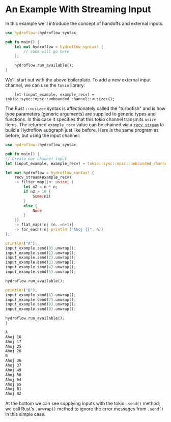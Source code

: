 # An Example With Streaming Input

In this example we'll introduce the concept of handoffs and external inputs.

```rust
use hydroflow::hydroflow_syntax;

pub fn main() {
    let mut hydroflow = hydroflow_syntax! {
        // code will go here
    };

    hydroflow.run_available();
}
```

We'll start out with the above boilerplate. To add a new external input
channel, we can use the `tokio` library:
```rust, ignore
    let (input_example, example_recv) = tokio::sync::mpsc::unbounded_channel::<usize>();
```

The Rust `::<usize>` syntax is affectionately
called the "turbofish" and is how type parameters (generic arguments) are
supplied to generic types and functions. In this case it specifies that this tokio channel
transmits `usize` items.
The returned `example_recv` value can be chained via a [`recv_stream`](./surface_ops#example_recv) 
to build a Hydroflow subgraph just like before. Here is the same program as before, but using the
input channel:
```rust
use hydroflow::hydroflow_syntax;

pub fn main() {
// Create our channel input
let (input_example, example_recv) = tokio::sync::mpsc::unbounded_channel::<usize>();

let mut hydroflow = hydroflow_syntax! {
    recv_stream(example_recv)
    -> filter_map(|n: usize| {
        let n2 = n * n;
        if n2 > 10 {
            Some(n2)
        }
        else {
            None
        }
    })
    -> flat_map(|n| (n..=n+1))
    -> for_each(|n| println!("Ahoj {}", n))
};

println!("A");
input_example.send(0).unwrap();
input_example.send(1).unwrap();
input_example.send(2).unwrap();
input_example.send(3).unwrap();
input_example.send(4).unwrap();
input_example.send(5).unwrap();

hydroflow.run_available();

println!("B");
input_example.send(6).unwrap();
input_example.send(7).unwrap();
input_example.send(8).unwrap();
input_example.send(9).unwrap();

hydroflow.run_available();
}
```
```txt
A
Ahoj 16
Ahoj 17
Ahoj 25
Ahoj 26
B
Ahoj 36
Ahoj 37
Ahoj 49
Ahoj 50
Ahoj 64
Ahoj 65
Ahoj 81
Ahoj 82
```
At the bottom we can see supplying inputs with the tokio `.send()` method; we call Rust's `.unwrap()` 
method to ignore the error messages from `.send()` in this simple case. 
